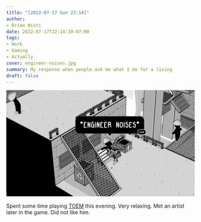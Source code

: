 ```yaml
---
title: "[2022-07-17 Sun 22:14]"
author:
- Brian Wisti
date: 2022-07-17T22:14:30-07:00
tags:
- Work
- Gaming
- Actually
cover: engineer-noises.jpg
summary: My response when people ask me what I do for a living
draft: false
---
```

![TOEM game showing figure in hard hat with speech bubble that reads "*ENGINEER NOISES*"](engineer-noises.jpg "My response when people ask me what I do for a living")

<!--more-->

Spent some time playing [TOEM][toem] this evening. Very relaxing. Met an artist
later in the game. Did not like him.

[toem]: https://www.somethingwemade.se/toem/
